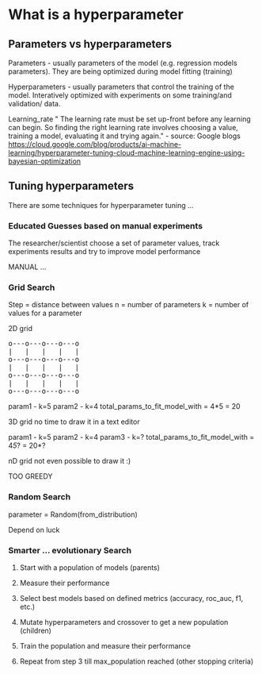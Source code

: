 # What is a hyperparameter

## Parameters vs hyperparameters

Parameters - usually parameters of the model (e.g. regression models parameters). They are being optimized during model fitting (training)

Hyperparameters - usually parameters that control the training of the model. Interatively optimized with experiments on some training/and validation/ data.

Learning_rate
" The learning rate must be set up-front before any learning can begin. So finding the right learning rate involves choosing a value, training a model, evaluating it and trying again." - source: Google blogs 
https://cloud.google.com/blog/products/ai-machine-learning/hyperparameter-tuning-cloud-machine-learning-engine-using-bayesian-optimization


## Tuning hyperparameters

There are some techniques for hyperparameter tuning ...

### Educated Guesses based on manual experiments

The researcher/scientist choose a set of parameter values, track experiments results and try to improve model performance

MANUAL ... 

### Grid Search

Step = distance between values
n = number of parameters
k = number of values for a parameter

2D grid  
<pre>
o---o---o---o---o  
|   |   |   |   |  
o---o---o---o---o  
|   |   |   |   |  
o---o---o---o---o  
|   |   |   |   |  
o---o---o---o---o  
</pre>

param1 - k=5
param2 - k=4
total_params_to_fit_model_with = 4*5 = 20

3D grid
no time to draw it in a text editor

param1 - k=5
param2 - k=4
param3 - k=?
total_params_to_fit_model_with = 4*5*? = 20*?


nD grid
not even possible to draw it :)

TOO GREEDY

### Random Search

parameter = Random(from_distribution)

Depend on luck

### Smarter ... evolutionary Search

1. Start with a population of models (parents)

2. Measure their performance

3. Select best models based on defined metrics (accuracy, roc_auc, f1, etc.)

4. Mutate hyperparameters and crossover to get a new population (children)

5. Train the population and measure their performance

6. Repeat from step 3 till max_population reached (other stopping criteria)

